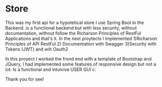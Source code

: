 # Store

This was my first api for a hypotetical store I use Spring Boot in the Backend. is a functional backend but with less security, without documentation, without follow the Richarson Principles of RestFul Applications and that's it. In the next proytects I implemented 1)Richarson Principles of API RestFul 2) Documentation with Swagger 3)Security with Tokens (JWT) and wih Oauth2

In this proyect I worked the frond end with a template of Bootstrap and JQuery, I had implemented some features of responsive design but not a lot. Is a functional and intuivive USER GUI c:

Thank you for see!
